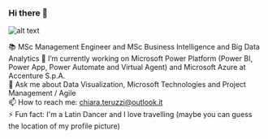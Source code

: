 ### Hi there 👋
![alt text](https://i.pinimg.com/originals/fc/ec/79/fcec797f703701aa371eb9042db915e7.gif)

📚 MSc Management Engineer and MSc Business Intelligence and Big Data Analytics
🔭 I’m currently working on Microsoft Power Platform (Power BI, Power App, Power Automate and Virtual Agent) and Microsoft Azure at Accenture S.p.A.  
💬 Ask me about Data Visualization, Microsoft Technologies and Project Management / Agile  
📫 How to reach me: chiara.teruzzi@outlook.it  
⚡ Fun fact: I'm a Latin Dancer and I love travelling (maybe you can guess the location of my profile picture)  



<!--
**ChiaraTeruzzi/ChiaraTeruzzi** is a ✨ _special_ ✨ repository because its `README.md` (this file) appears on your GitHub profile.

Here are some ideas to get you started:

- 👯 I’m looking to collaborate on ...
- 🤔 I’m looking for help with ...
- 😄 Pronouns: ...
-->

